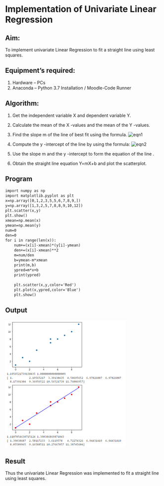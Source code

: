 # Implementation of Univariate Linear Regression

## Aim:
To implement univariate Linear Regression to fit a straight line using least squares.

## Equipment’s required:
1.	Hardware – PCs
2.	Anaconda – Python 3.7 Installation / Moodle-Code Runner

## Algorithm:
1.	Get the independent variable X and dependent variable Y.

2.	Calculate the mean of the X -values and the mean of the Y -values.

3.	Find the slope m of the line of best fit using the formula.
 ![eqn1](./eq1.jpg)

4.	Compute the y -intercept of the line by using the formula:
![eqn2](./eq2.jpg)  

5.	Use the slope m and the y -intercept to form the equation of the line
.
6.	Obtain the straight line equation Y=mX+b and plot the scatterplot.

## Program
```
import numpy as np
import matplotlib.pyplot as plt
x=np.array([0,1,2,3,5,5,6,7,8,9,])
y=np.array([1,3,2,5,7,8,8,9,10,12])
plt.scatter(x,y)
plt.show()
xmean=np.mean(x)
ymean=np.mean(y)
num=0
den=0
for i in range(len(x)):
    num+=(x[i]-xmean)*(y[i]-ymean)
    den+=(x[i]-xmean)**2
    m=num/den
    b=ymean-m*xmean
    print(m,b)
    ypred=m*x+b
    print(ypred)

    plt.scatter(x,y,color='Red')
    plt.plot(x,ypred,color='Blue')
    plt.show()
```
## Output
![](OUTPUT1.PNG)

## Result
Thus the univariate Linear Regression was implemented to fit a straight line using least squares.
